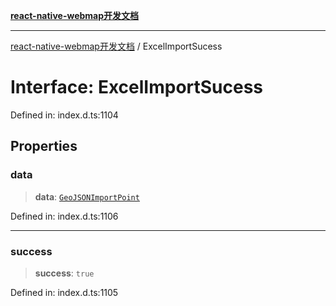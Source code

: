 [**react-native-webmap开发文档**](../README.md)

***

[react-native-webmap开发文档](../globals.md) / ExcelImportSucess

# Interface: ExcelImportSucess

Defined in: index.d.ts:1104

## Properties

### data

> **data**: [`GeoJSONImportPoint`](GeoJSONImportPoint.md)

Defined in: index.d.ts:1106

***

### success

> **success**: `true`

Defined in: index.d.ts:1105
